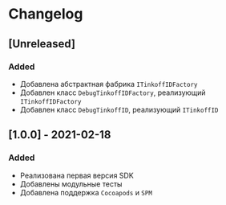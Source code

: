 # Changelog
## [Unreleased]
### Added
* Добавлена абстрактная фабрика `ITinkoffIDFactory`
* Добавлен класс `DebugTinkoffIDFactory`, реализующий `ITinkoffIDFactory`
* Добавлен класс `DebugTinkoffID`, реализующий `ITinkoffID`

## [1.0.0] - 2021-02-18
### Added
* Реализована первая версия SDK
* Добавлены модульные тесты
* Добавлена поддержка `Cocoapods` и `SPM`
